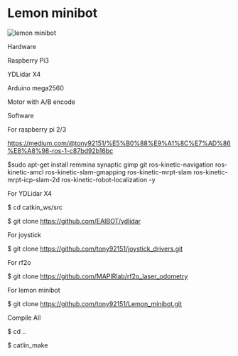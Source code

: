 # Lemon minibot

![lemon minibot](https://github.com/tony92151/Lemon_minibot/blob/master/image/IMG_3659.JPG)

Hardware

Raspberry Pi3

YDLidar X4

Arduino mega2560

Motor with A/B encode

Software

For raspberry pi 2/3

https://medium.com/@tony92151/%E5%B0%88%E9%A1%8C%E7%AD%86%E8%A8%98-ros-1-c87bd92b16bc

$sudo apt-get install remmina synaptic gimp git ros-kinetic-navigation ros-kinetic-amcl ros-kinetic-slam-gmapping ros-kinetic-mrpt-slam ros-kinetic-mrpt-icp-slam-2d ros-kinetic-robot-localization -y

For YDLidar X4

$ cd catkin_ws/src

$ git clone https://github.com/EAIBOT/ydlidar


For joystick

$ git clone https://github.com/tony92151/joystick_drivers.git

For rf2o

$ git clone https://github.com/MAPIRlab/rf2o_laser_odometry

For lemon minibot

$ git clone https://github.com/tony92151/Lemon_minibot.git

Compile All

$ cd ..

$ catlin_make
